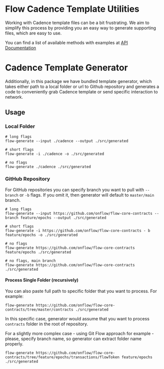 # Flow Cadence Template Utilities
Working with Cadence template files can be a bit frustrating.
We aim to simplify this process by providing you an easy way to generate supporting files, which are easy to use. 

You can find a list of available methods with examples at [API Documentation](/docs/api.md)

# Cadence Template Generator
Additionally, in this package we have bundled template generator, which takes either path to a local folder or url to 
Github repository and generates a code to conveniently grab Cadence template or send specific interaction to network.

## Usage
### Local Folder
```
# long flags
flow-generate --input ./cadence --output ./src/generated

# short flags
flow-generate -i ./cadence -o ./src/generated

# no flags
flow-generate ./cadence ./src/generated
```

### GitHub Repository
For GitHub repositories you can specify branch you want to pull with `--branch` or `-b` flags. If you omit it, then generator
will default to `master/main` branch.
```
# long flags
flow-generate --input https://github.com/onflow/flow-core-contracts --branch feature/epochs --output ./src/generated

# short flags
flow-generate -i https://github.com/onflow/flow-core-contracts - b feature/epochs -o ./src/generated

# no flags
flow-generate https://github.com/onflow/flow-core-contracts feature/epochs ./src/generated

# no flags, main branch
flow-generate https://github.com/onflow/flow-core-contracts ./src/generated
```
#### Process Single Folder (recursively)
You can also paste full path to specific folder that you want to process. For example:
```
flow-generate https://github.com/onflow/flow-core-contracts/tree/master/contracts ./src/generated
```
In this specific case, generator would assume that you want to process `contracts` folder in the root of repository.

For a slightly more complex case - using Git Flow approach for example - please, specify branch name, so generator can 
extract folder name properly.
```
flow-generate https://github.com/onflow/flow-core-contracts/tree/feature/epochs/transactions/flowToken feature/epochs ./src/generated
```
